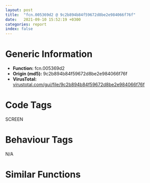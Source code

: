 ```yaml
---
layout: post
title:  "fcn.005369d2 @ 9c2b894b84f59672d8be2e984066f76f"
date:   2021-09-10 15:52:19 +0300
categories: report
index: false
---
```


# Generic Information
- **Function:** fcn.005369d2
- **Origin (md5):** 9c2b894b84f59672d8be2e984066f76f
- **VirusTotal:** [virustotal.com/gui/file/9c2b894b84f59672d8be2e984066f76f][virustotal_ref]

# Code Tags
<span class="tag" id="SCREEN">SCREEN</span>


# Behaviour Tags
<span class="bhv-tag" id="na">N/A</span>

# Similar Functions
<script type="text/javascript" src="https://www.gstatic.com/charts/loader.js"></script>
<script type="text/javascript">

    google.charts.load('current', {'packages':['corechart']});
    google.charts.setOnLoadCallback(drawChart);

    function drawChart() {
    var data = new google.visualization.DataTable();
        data.addColumn('number', 'X');
        data.addColumn('number', 'Y');
        data.addColumn({type: 'string', role: 'tooltip', 'p': {'html': true}});
        data.addColumn({'type': 'string', 'role': 'style'});
        
        data.addRows([
    [-245.42271423339844, -309.0293273925781, '<b><a href="/report/fcn.005369d2@9c2b894b84f59672d8be2e984066f76f">fcn.005369d2</a><br>@9c2b894b84f59672d8be2e984066f76f</b><br>push 0x3c<br>mov eax, 0x58152d<br>call fcn.00553908<br>mov edi, ecx<br>mov eax, dword[ebp+0xc]<br>mov dword[ebp-0x38], eax<br>test edi, edi<br>je 0x536bfe<br>cmp dword[edi+0x20], 0<br>je 0x536bfe<br>xor ebx, ebx<br>lea eax, [ebp-0x30]<br>push eax<br>mov dword[ebp-0x30], ebx<br>mov dword[ebp-0x2c], ebx<br>mov dword[ebp-0x28], ebx<br>mov dword[ebp-0x24], ebx<br>call dword[sym.imp.USER32.dll_SetRectEmpty]<br>push 0x7a8<br>call fcn.0040e3eb<br>pop ecx<br>mov dword[ebp-0x34], eax<br>mov dword[ebp-4], ebx<br>test eax, eax<br>je 0x536a2e<br>mov ecx, eax<br>call fcn.00509661<br>mov ebx, eax<br>mov eax, dword[edi+0x8c]<br>mov esi, dword[ebx]<br>add eax, 2<br>or dword[ebp-4], 0xffffffff<br>push eax<br>push edi<br>mov esi, dword[esi+0x164]<br>lea eax, [ebp-0x30]<br>push eax<br>push 0x5000000b<br>push 0x5b8294<br>mov ecx, esi<br>call fcn.00553897<br>mov ecx, ebx<br>call esi<br>test eax, eax<br>je 0x536bfe<br>xor esi, esi<br>mov dword[ebx+0x80], 1<br>mov eax, dword[edi+0xe4]<br>mov ecx, ebx<br>push esi<br>push esi<br>push dword[ebp+8]<br>mov dword[ebx+0x9c], eax<br>mov dword[ebx+0x94], esi<br>call fcn.0050b25b<br>mov eax, dword[ebp-0x38]<br>test eax, eax<br>je 0x536b51<br>push eax<br>lea ecx, [ebp-0x34]<br>call fcn.00404510<br>mov cx, word[ebp+0x10]<br>mov dword[ebp-4], 1<br>test cx, cx<br>je 0x536b38<br>xor eax, eax<br>mov word[ebp-0x3e], cx<br>mov word[ebp-0x3c], ax<br>lea ecx, [ebp-0x48]<br>mov al, byte[ebp+0x14]<br>or al, 1<br>mov byte[ebp-0x40], al<br>lea eax, [ebp-0x40]<br>push eax<br>call fcn.00511622<br>mov byte[ebp-4], 2<br>call fcn.0040fc5c<br>push eax<br>lea ecx, [ebp-0x38]<br>call fcn.004045d0<br>lea eax, [ebp-0x38]<br>mov byte[ebp-4], 3<br>push eax<br>lea ecx, [ebp-0x48]<br>call fcn.0051176b<br>push 0x5ab8a8<br>lea ecx, [ebp-0x34]<br>call fcn.00409100<br>mov eax, dword[ebp-0x38]<br>lea ecx, [ebp-0x34]<br>push dword[eax-0xc]<br>push eax<br>call fcn.004092f0<br>push 0x5ab0d0<br>lea ecx, [ebp-0x34]<br>call fcn.00409100<br>mov ecx, dword[ebp-0x38]<br>lea ecx, [ecx-0x10]<br>call fcn.00404980<br>lea ecx, [ebp-0x48]<br>mov byte[ebp-4], 1<br>call fcn.00511637<br>push dword[ebp-0x34]<br>mov ecx, ebx<br>call fcn.0050b6d7<br>mov ecx, dword[ebp-0x34]<br>or dword[ebp-4], 0xffffffff<br>lea ecx, [ecx-0x10]<br>call fcn.00404980<br>mov eax, dword[ebx]<br>lea ecx, [ebp-0x48]<br>push esi<br>push ecx<br>mov esi, dword[eax+0x170]<br>mov ecx, esi<br>call fcn.00553897<br>mov ecx, ebx<br>call esi<br>xor esi, esi<br>lea eax, [ebp-0x20]<br>push eax<br>mov dword[ebp-0x20], esi<br>mov dword[ebp-0x1c], esi<br>mov dword[ebp-0x18], esi<br>mov dword[ebp-0x14], esi<br>push dword[ebx+0x20]<br>call dword[sym.imp.USER32.dll_GetWindowRect]<br>mov eax, dword[ebp-0x18]<br>mov ecx, dword[ebp-0x14]<br>sub eax, dword[ebp-0x20]<br>sub ecx, dword[ebp-0x1c]<br>cmp dword[edi+0x8c], esi<br>jne 0x536ba4<br>mov dword[edi+0xec], eax<br>mov dword[edi+0xf0], ecx<br>push ebx<br>lea ecx, [edi+0x80]<br>call fcn.004495e1<br>mov dx, word[ebp+0x10]<br>test dx, dx<br>sete al<br>dec al<br>and al, byte[ebp+0x14]<br>movzx ecx, al<br>shl ecx, 0x10<br>movzx eax, dx<br>or ecx, eax<br>push ecx<br>lea ecx, [edi+0x9c]<br>call fcn.004495e1<br>mov esi, dword[ebp+0x18]<br>test esi, esi<br>je 0x536bf2<br>mov eax, dword[edi+0x8c]<br>lea ecx, [edi+0xb8]<br>dec eax<br>push eax<br>call fcn.00463daf<br>mov dword[eax], esi<br>mov ecx, edi<br>call fcn.00536c93<br>xor eax, eax<br>inc eax<br>jmp 0x536c00<br>xor eax, eax<br>call fcn.005538b2<br>ret 0x14<br><eoc> ', 'point { fill-color: #e0440e; }'],
[-144.80630493164062, -144.04312133789062, '<b><a href="/report/fcn.10100203@e5d49e0823e602f2ee948ac39d32c1eb">fcn.10100203</a><br>@e5d49e0823e602f2ee948ac39d32c1eb</b><br>push 0x6c<br>mov eax, 0x10146b59<br>call fcn.10124157<br>mov dword[ebp-0x50], ecx<br>mov ebx, dword[ebp+8]<br>mov edi, dword[ebp+0xc]<br>mov dword[ebp-0x3c], ebx<br>mov dword[ebp-0x40], edi<br>mov eax, dword[ebx+0x18]<br>not eax<br>test al, 1<br>je 0x10100426<br>mov eax, dword[edi]<br>mov ecx, edi<br>call dword[eax+0x1a8]<br>push eax<br>mov ecx, ebx<br>mov dword[ebp-0x58], eax<br>call fcn.1000a0ca<br>mov edx, dword[edi]<br>mov ecx, edi<br>call dword[edx+0x208]<br>push eax<br>mov ecx, ebx<br>call fcn.1000a0ca<br>push dword[edi+0x250]<br>mov ecx, ebx<br>call fcn.1000a0ca<br>xor esi, esi<br>mov ecx, esi<br>mov dword[ebp-0x44], esi<br>cmp dword[ebp-0x58], ecx<br>jle 0x1010037f<br>mov eax, dword[edi]<br>push ecx<br>mov ecx, edi<br>call dword[eax+0x1ac]<br>push eax<br>push 0x1015bbb4<br>call fcn.1000904b<br>pop ecx<br>pop ecx<br>mov dword[ebp-0x34], esi<br>lea ecx, [ebp-0x34]<br>mov edx, dword[eax]<br>push ecx<br>mov ecx, eax<br>mov dword[ebp-0x54], eax<br>call dword[edx+0x214]<br>push eax<br>lea ecx, [ebp-0x38]<br>call fcn.100065ad<br>lea eax, [ebp-0x38]<br>mov dword[ebp-4], esi<br>push eax<br>mov ecx, ebx<br>call fcn.1001391f<br>mov ecx, dword[ebp-0x3c]<br>xor ebx, ebx<br>cmp dword[ebp-0x34], ebx<br>setne bl<br>push ebx<br>call fcn.1000a0ca<br>test ebx, ebx<br>mov ebx, dword[ebp-0x3c]<br>je 0x101002e2<br>push dword[ebp-0x34]<br>mov ecx, ebx<br>call fcn.100206da<br>mov ecx, dword[ebp-0x34]<br>test ecx, ecx<br>je 0x101002e2<br>mov eax, dword[ecx]<br>push 1<br>call dword[eax+4]<br>call fcn.10013a90<br>push eax<br>lea ecx, [ebp-0x48]<br>call fcn.10006523<br>mov eax, dword[edi]<br>lea ecx, [ebp-0x48]<br>push ecx<br>push dword[ebp-0x44]<br>mov ecx, edi<br>mov byte[ebp-4], 1<br>call dword[eax+0x1b8]<br>lea eax, [ebp-0x48]<br>mov ecx, ebx<br>push eax<br>call fcn.1001391f<br>push dword[edi+0x2860]<br>mov ecx, ebx<br>call fcn.1000a0ca<br>mov eax, dword[edi]<br>mov ecx, edi<br>push dword[ebp-0x44]<br>call dword[eax+0x1d8]<br>push eax<br>mov ecx, ebx<br>call fcn.1000a0ca<br>mov ecx, dword[ebp-0x54]<br>or eax, 0xffffffff<br>mov ecx, dword[ecx+0x434]<br>test ecx, ecx<br>je 0x1010034d<br>cmp dword[ecx+0x20], 0<br>je 0x1010034d<br>call fcn.1001253e<br>push eax<br>mov ecx, ebx<br>call fcn.1000a0ca<br>mov ecx, dword[ebp-0x48]<br>lea ecx, [ecx-0x10]<br>call fcn.1000775d<br>mov ecx, dword[ebp-0x38]<br>or dword[ebp-4], 0xffffffff<br>lea ecx, [ecx-0x10]<br>call fcn.1000775d<br>mov ecx, dword[ebp-0x44]<br>inc ecx<br>mov dword[ebp-0x44], ecx<br>cmp ecx, dword[ebp-0x58]<br>jl 0x1010026f<br>push dword[edi+0x1d0]<br>mov ecx, ebx<br>call fcn.1000a0ca<br>lea eax, [edi+0x1bc]<br>mov ecx, ebx<br>push dword[eax+8]<br>mov dword[ebp-0x54], eax<br>call fcn.1000a0ca<br>mov eax, esi<br>mov dword[ebp-0x38], esi<br>cmp dword[edi+0x1c4], esi<br>jle 0x101003cf<br>mov edi, dword[ebp-0x54]<br>push eax<br>mov ecx, edi<br>call fcn.1001f4f9<br>mov ecx, ebx<br>push dword[eax]<br>call fcn.1000a0ca<br>mov eax, dword[ebp-0x38]<br>inc eax<br>mov dword[ebp-0x38], eax<br>cmp eax, dword[edi+8]<br>jl 0x101003af<br>mov edi, dword[ebp-0x40]<br>push dword[edi+0x248]<br>mov ecx, ebx<br>call fcn.1000a0ca<br>push dword[edi+0x11c]<br>mov ecx, ebx<br>call fcn.1000a0ca<br>mov eax, dword[edi]<br>mov ecx, edi<br>call dword[eax+0x244]<br>push eax<br>mov ecx, ebx<br>call fcn.1000a0ca<br>lea eax, [ebp-0x30]<br>mov dword[ebp-0x30], esi<br>push eax<br>push dword[edi+0x20]<br>mov dword[ebp-0x2c], esi<br>mov dword[ebp-0x28], esi<br>mov dword[ebp-0x24], esi<br>call dword[sym.imp.USER32.dll_GetWindowRect]<br>push 0x10<br>lea eax, [ebp-0x30]<br>mov ecx, ebx<br>push eax<br>call fcn.1000a745<br>jmp 0x101007fb<br>lea eax, [ebp-0x38]<br>xor esi, esi<br>push eax<br>mov ecx, ebx<br>mov dword[ebp-0x38], esi<br>call fcn.10009fc1<br>or dword[ebp-0x54], 0xffffffff<br>lea eax, [ebp-0x54]<br>push eax<br>mov ecx, ebx<br>call fcn.10009fc1<br>lea eax, [ebp-0x34]<br>mov dword[ebp-0x34], esi<br>push eax<br>mov ecx, ebx<br>call fcn.10009fc1<br>mov eax, dword[ebp-0x34]<br>test eax, eax<br>je 0x10100485<br>mov ecx, dword[ebp-0x50]<br>call fcn.100fe328<br>mov dword[ebp-0x40], eax<br>test eax, eax<br>je 0x10100482<br>mov edx, dword[eax]<br>mov ecx, eax<br>mov dword[eax+0x250], esi<br>call dword[edx+0x208]<br>mov ecx, dword[ebp-0x40]<br>push eax<br>call fcn.100a1238<br>mov eax, dword[ebp-0x34]<br>mov dword[edi+0x250], eax<br>mov eax, dword[ebp-0x50]<br>push dword[eax+0x20]<br>call dword[sym.imp.USER32.dll_GetParent]<br>push eax<br>call fcn.1000def0<br>push eax<br>push 0x1015ae18<br>call fcn.1000904b<br>pop ecx<br>pop ecx<br>mov dword[ebp-0x48], eax<br>mov dword[ebp-0x58], esi<br>cmp dword[ebp-0x38], esi<br>jle 0x10100681<br>call fcn.10013a90<br>push eax<br>lea ecx, [ebp-0x44]<br>call fcn.10006523<br>lea eax, [ebp-0x44]<br>mov dword[ebp-4], 2<br>push eax<br>mov ecx, ebx<br>call fcn.100137c7<br>lea eax, [ebp-0x4c]<br>mov dword[ebp-0x4c], esi<br>push eax<br>mov ecx, ebx<br>mov dword[ebp-0x3c], esi<br>call fcn.10009fc1<br>cmp dword[ebp-0x4c], 0<br>je 0x101004fb<br>push esi<br>mov ecx, ebx<br>call fcn.100204c7<br>mov dword[ebp-0x3c], eax<br>call fcn.10013a90<br>push eax<br>lea ecx, [ebp-0x5c]<br>call fcn.10006523<br>lea eax, [ebp-0x5c]<br>mov byte[ebp-4], 3<br>push eax<br>mov ecx, ebx<br>call fcn.100137c7<br>lea eax, [ebp-0x64]<br>mov ecx, ebx<br>push eax<br>call fcn.10009fc1<br>push dword[ebp-0x64]<br>mov ecx, edi<br>call fcn.100cf62e<br>or dword[ebp-0x40], 0xffffffff<br>lea eax, [ebp-0x40]<br>push eax<br>mov ecx, ebx<br>call fcn.10009fc1<br>or dword[ebp-0x34], 0xffffffff<br>lea eax, [ebp-0x34]<br>push eax<br>mov ecx, ebx<br>call fcn.10009fc1<br>mov eax, dword[ebp-0x44]<br>mov esi, dword[ebp-0x5c]<br>cmp dword[eax-0xc], 0<br>je 0x101005a6<br>mov ecx, dword[ebp-0x50]<br>push 0<br>add ecx, 0x29d0<br>push eax<br>mov dword[ebp-0x4c], ecx<br>call fcn.1001b7f3<br>mov ecx, dword[ebp-0x48]<br>test eax, eax<br>push dword[ebp-0x3c]<br>push dword[ebp-0x44]<br>mov eax, dword[ecx]<br>jne 0x10100599<br>call dword[eax+0x220]<br>mov dword[ebp-0x34], eax<br>test eax, eax<br>je 0x10100649<br>mov ecx, dword[ebp-0x4c]<br>lea eax, [ebp-0x44]<br>push eax<br>call fcn.1001b780<br>jmp 0x10100613<br>call dword[eax+0x224]<br>mov ecx, eax<br>mov dword[ebp-0x34], ecx<br>jmp 0x10100616<br>cmp dword[ebp-0x34], 0xffffffff<br>je 0x10100649<br>push dword[ebp-0x34]<br>mov ecx, dword[ebp-0x48]<br>call fcn.10084f55<br>push eax<br>push 0x10199c94<br>call fcn.1000904b<br>mov dword[ebp-0x4c], eax<br>pop ecx<br>pop ecx<br>test eax, eax<br>je 0x10100649<br>mov ecx, eax<br>call fcn.100bd4b3<br>mov dword[ebp-0x60], eax<br>test eax, eax<br>je 0x101005ea<br>mov eax, dword[ebp-0x4c]<br>mov ecx, eax<br>mov edx, dword[eax]<br>call dword[edx+0x374]<br>mov eax, dword[ebp-0x48]<br>mov ecx, eax<br>push dword[ebp-0x4c]<br>mov edx, dword[eax]<br>call dword[edx+0x1d0]<br>mov edx, dword[ebp-0x60]<br>mov ecx, eax<br>mov dword[ebp-0x34], ecx<br>test edx, edx<br>je 0x10100616<br>mov eax, dword[edx]<br>mov ecx, edx<br>push dword[ebp-0x4c]<br>call dword[eax+0x3bc]<br>mov ecx, dword[ebp-0x34]<br>test ecx, ecx<br>je 0x10100649<br>mov eax, dword[edi]<br>push 1<br>push 0xffffffffffffffff<br>push esi<br>push ecx<br>mov ecx, edi<br>call dword[eax+0x188]<br>push dword[ebp-0x40]<br>mov eax, dword[edi]<br>mov ecx, edi<br>push dword[ebp-0x58]<br>call dword[eax+0x1dc]<br>cmp dword[ebp+0x10], 0<br>je 0x10100649<br>mov eax, dword[ebp-0x34]<br>mov dword[eax+0x118], edi<br>mov ecx, dword[ebp-0x3c]<br>test ecx, ecx<br>je 0x10100657<br>mov eax, dword[ecx]<br>push 1<br>call dword[eax+4]<br>lea ecx, [esi-0x10]<br>call fcn.1000775d<br>mov ecx, dword[ebp-0x44]<br>or dword[ebp-4], 0xffffffff<br>lea ecx, [ecx-0x10]<br>call fcn.1000775d<br>mov eax, dword[ebp-0x58]<br>inc eax<br>push 0<br>mov dword[ebp-0x58], eax<br>pop esi<br>cmp eax, dword[ebp-0x38]<br>jl 0x101004b9<br>lea eax, [ebp-0x5c]<br>mov dword[ebp-0x5c], esi<br>push eax<br>mov ecx, ebx<br>call fcn.10009fc1<br>lea eax, [ebp-0x38]<br>mov dword[ebp-0x38], esi<br>push eax<br>mov ecx, ebx<br>call fcn.10009fc1<br>mov dword[ebp-0x78], 0x1014e8b4<br>mov dword[ebp-0x74], esi<br>mov dword[ebp-0x68], esi<br>mov dword[ebp-0x6c], esi<br>mov dword[ebp-0x70], esi<br>cmp dword[ebp-0x38], 0<br>mov dword[ebp-4], 4<br>jle 0x101006de<br>or dword[ebp-0x40], 0xffffffff<br>lea eax, [ebp-0x40]<br>push eax<br>mov ecx, ebx<br>call fcn.10009fc1<br>push dword[ebp-0x40]<br>lea ecx, [ebp-0x78]<br>push esi<br>call fcn.100e5a25<br>inc esi<br>cmp esi, dword[ebp-0x38]<br>jl 0x101006bd<br>mov esi, dword[ebp-0x5c]<br>mov ecx, edi<br>push esi<br>call fcn.100a0328<br>lea eax, [ebp-0x78]<br>mov ecx, edi<br>push eax<br>call fcn.100a2891<br>mov eax, dword[ebp-0x50]<br>mov ecx, ebx<br>and dword[ebp-0x3c], 0<br>mov dword[eax+0x2938], esi<br>lea eax, [ebp-0x3c]<br>push eax<br>call fcn.10009fc1<br>mov esi, dword[ebp-0x3c]<br>mov ecx, edi<br>push esi<br>call fcn.100cbd79<br>mov eax, dword[ebp-0x50]<br>mov ecx, ebx<br>mov dword[eax+0x293c], esi<br>lea eax, [ebp-0x3c]<br>push eax<br>call fcn.10009fc1<br>mov ecx, dword[ebp-0x50]<br>mov eax, dword[ebp-0x3c]<br>mov dword[edi+0x11c], eax<br>mov dword[ebp-0x40], 1<br>mov dword[ecx+0x2940], eax<br>lea eax, [ebp-0x40]<br>push eax<br>mov ecx, ebx<br>call fcn.10009fc1<br>mov eax, dword[edi]<br>mov ecx, edi<br>mov esi, dword[ebp-0x40]<br>push 1<br>push esi<br>call dword[eax+0x240]<br>mov eax, dword[ebp-0x50]<br>mov ecx, ebx<br>push 0x10<br>mov dword[eax+0x294c], esi<br>xor esi, esi<br>lea eax, [ebp-0x20]<br>mov dword[ebp-0x20], esi<br>push eax<br>mov dword[ebp-0x1c], esi<br>mov dword[ebp-0x18], esi<br>mov dword[ebp-0x14], esi<br>call fcn.10001b50<br>lea eax, [ebp-0x20]<br>push eax<br>push dword[edi+0x20]<br>call dword[sym.imp.USER32.dll_GetParent]<br>push eax<br>call fcn.1000def0<br>mov ecx, eax<br>call fcn.10017fb2<br>mov eax, dword[ebp-0x14]<br>mov ecx, edi<br>sub eax, dword[ebp-0x1c]<br>push 0x14<br>push eax<br>mov eax, dword[ebp-0x18]<br>sub eax, dword[ebp-0x20]<br>push eax<br>push dword[ebp-0x18]<br>push dword[ebp-0x20]<br>push esi<br>call fcn.10012807<br>mov eax, dword[edi]<br>mov ecx, edi<br>call dword[eax+0x1a8]<br>test eax, eax<br>jle 0x101007f3<br>mov eax, dword[edi]<br>mov ecx, edi<br>call dword[eax+0x1a8]<br>mov ecx, dword[ebp-0x54]<br>dec eax<br>cmp ecx, eax<br>jle 0x101007e8<br>mov eax, dword[edi]<br>mov ecx, edi<br>call dword[eax+0x1a8]<br>lea ecx, [eax-1]<br>mov edx, dword[edi]<br>push ecx<br>mov ecx, edi<br>call dword[edx+0x210]<br>lea ecx, [ebp-0x78]<br>call fcn.10023735<br>call fcn.10124106<br>ret 0xc<br><eoc> ', 'null'],
[-309.79656982421875, -43.433509826660156, '<b><a href="/report/fcn.10030500@e5d49e0823e602f2ee948ac39d32c1eb">fcn.10030500</a><br>@e5d49e0823e602f2ee948ac39d32c1eb</b><br>push 0x3c<br>mov eax, 0x1013ca3f<br>call fcn.10124157<br>mov esi, ecx<br>mov ebx, dword[ebp+0xc]<br>mov dword[ebp-0x38], ebx<br>test esi, esi<br>je 0x10030711<br>cmp dword[esi+0x20], 0<br>je 0x10030711<br>xor edi, edi<br>lea eax, [ebp-0x30]<br>push eax<br>mov dword[ebp-0x30], edi<br>mov dword[ebp-0x2c], edi<br>mov dword[ebp-0x28], edi<br>mov dword[ebp-0x24], edi<br>call dword[sym.imp.USER32.dll_SetRectEmpty]<br>push 0x768<br>call fcn.10005e06<br>pop ecx<br>mov dword[ebp-0x34], eax<br>mov dword[ebp-4], edi<br>test eax, eax<br>je 0x1003055c<br>mov ecx, eax<br>call fcn.100211ec<br>mov edi, eax<br>mov eax, dword[esi+0x80]<br>mov ecx, edi<br>mov edx, dword[edi]<br>add eax, 2<br>or dword[ebp-4], 0xffffffff<br>push eax<br>push esi<br>lea eax, [ebp-0x30]<br>push eax<br>push 0x5000000b<br>push 0x1014abf4<br>call dword[edx+0x160]<br>test eax, eax<br>je 0x10030711<br>mov dword[edi+0x74], 1<br>mov ecx, edi<br>mov eax, dword[esi+0xd8]<br>mov dword[edi+0x90], eax<br>xor eax, eax<br>push eax<br>push eax<br>push dword[ebp+8]<br>mov dword[edi+0x88], eax<br>call fcn.10022dac<br>test ebx, ebx<br>mov bx, word[ebp+0x10]<br>je 0x10030672<br>push dword[ebp-0x38]<br>lea ecx, [ebp-0x34]<br>call fcn.100065ad<br>mov dword[ebp-4], 1<br>test bx, bx<br>je 0x10030659<br>xor eax, eax<br>mov word[ebp-0x3e], bx<br>mov word[ebp-0x3c], ax<br>lea ecx, [ebp-0x48]<br>mov al, byte[ebp+0x14]<br>or al, 1<br>mov byte[ebp-0x40], al<br>lea eax, [ebp-0x40]<br>push eax<br>call fcn.10065f76<br>mov byte[ebp-4], 2<br>call fcn.10013a90<br>push eax<br>lea ecx, [ebp-0x38]<br>call fcn.10006523<br>lea eax, [ebp-0x38]<br>mov byte[ebp-4], 3<br>push eax<br>lea ecx, [ebp-0x48]<br>call fcn.100660b0<br>push 0x10151d18<br>lea ecx, [ebp-0x34]<br>call fcn.10006b8f<br>mov eax, dword[ebp-0x38]<br>lea ecx, [ebp-0x34]<br>push dword[eax-0xc]<br>push eax<br>call fcn.10006bb8<br>push 0x101515d0<br>lea ecx, [ebp-0x34]<br>call fcn.10006b8f<br>mov ecx, dword[ebp-0x38]<br>lea ecx, [ecx-0x10]<br>call fcn.1000775d<br>lea ecx, [ebp-0x48]<br>mov byte[ebp-4], 1<br>call fcn.10065f8b<br>push dword[ebp-0x34]<br>mov ecx, edi<br>call fcn.1002320c<br>mov ecx, dword[ebp-0x34]<br>or dword[ebp-4], 0xffffffff<br>lea ecx, [ecx-0x10]<br>call fcn.1000775d<br>mov eax, dword[edi]<br>lea ecx, [ebp-0x48]<br>push 0<br>push ecx<br>mov ecx, edi<br>call dword[eax+0x16c]<br>xor eax, eax<br>mov dword[ebp-0x20], eax<br>mov dword[ebp-0x1c], eax<br>mov dword[ebp-0x18], eax<br>mov dword[ebp-0x14], eax<br>lea eax, [ebp-0x20]<br>push eax<br>push dword[edi+0x20]<br>call dword[sym.imp.USER32.dll_GetWindowRect]<br>mov eax, dword[ebp-0x18]<br>mov ecx, dword[ebp-0x14]<br>sub eax, dword[ebp-0x20]<br>sub ecx, dword[ebp-0x1c]<br>cmp dword[esi+0x80], 0<br>jne 0x100306be<br>mov dword[esi+0xe0], eax<br>mov dword[esi+0xe4], ecx<br>push edi<br>lea ecx, [esi+0x74]<br>call fcn.1003079d<br>test bx, bx<br>sete al<br>dec al<br>and al, byte[ebp+0x14]<br>movzx ecx, al<br>shl ecx, 0x10<br>movzx eax, bx<br>or ecx, eax<br>push ecx<br>lea ecx, [esi+0x90]<br>call fcn.1003079d<br>mov edi, dword[ebp+0x18]<br>test edi, edi<br>je 0x10030705<br>mov eax, dword[esi+0x80]<br>lea ecx, [esi+0xac]<br>dec eax<br>push eax<br>call fcn.1000c419<br>mov dword[eax], edi<br>mov ecx, esi<br>call fcn.100307c9<br>xor eax, eax<br>inc eax<br>jmp 0x10030713<br>xor eax, eax<br>call fcn.10124106<br>ret 0x14<br><eoc> ', 'null'],
[-410.41302490234375, -208.41970825195312, '<b><a href="/report/fcn.00510263@9c2b894b84f59672d8be2e984066f76f">fcn.00510263</a><br>@9c2b894b84f59672d8be2e984066f76f</b><br>push 0x70<br>mov eax, 0x57f75c<br>call fcn.00553908<br>mov dword[ebp-0x50], ecx<br>mov edi, dword[ebp+8]<br>mov ebx, dword[ebp+0xc]<br>mov dword[ebp-0x5c], edi<br>mov dword[ebp-0x44], ebx<br>mov eax, dword[edi+0x18]<br>not eax<br>test al, 1<br>je 0x5104c2<br>mov eax, dword[ebx]<br>mov esi, dword[eax+0x1ac]<br>mov ecx, esi<br>call fcn.00553897<br>mov ecx, ebx<br>call esi<br>push eax<br>mov ecx, edi<br>mov dword[ebp-0x40], eax<br>call fcn.0040e873<br>mov ecx, dword[ebx]<br>mov esi, dword[ecx+0x20c]<br>mov ecx, esi<br>call fcn.00553897<br>mov ecx, ebx<br>call esi<br>push eax<br>mov ecx, edi<br>call fcn.0040e873<br>push dword[ebx+0x298]<br>mov ecx, edi<br>call fcn.0040e873<br>xor ecx, ecx<br>mov dword[ebp-0x3c], ecx<br>cmp dword[ebp-0x40], ecx<br>jle 0x510421<br>mov eax, dword[ebx]<br>push ecx<br>mov esi, dword[eax+0x1b0]<br>mov ecx, esi<br>call fcn.00553897<br>mov ecx, ebx<br>call esi<br>push eax<br>push 0x599e6c<br>call fcn.004317b9<br>and dword[ebp-0x38], 0<br>mov ebx, eax<br>pop ecx<br>pop ecx<br>lea eax, [ebp-0x38]<br>mov dword[ebp-0x60], ebx<br>mov ecx, dword[ebx]<br>push eax<br>mov esi, dword[ecx+0x218]<br>mov ecx, esi<br>call fcn.00553897<br>mov ecx, ebx<br>call esi<br>push eax<br>lea ecx, [ebp-0x5c]<br>call fcn.00404510<br>and dword[ebp-4], 0<br>lea eax, [ebp-0x5c]<br>push eax<br>mov ecx, edi<br>call fcn.0040fabc<br>xor ebx, ebx<br>mov ecx, edi<br>cmp dword[ebp-0x38], ebx<br>setne bl<br>push ebx<br>call fcn.0040e873<br>test ebx, ebx<br>je 0x51036f<br>push dword[ebp-0x38]<br>mov ecx, edi<br>call fcn.004ce202<br>mov ebx, dword[ebp-0x38]<br>test ebx, ebx<br>je 0x51036f<br>mov eax, dword[ebx]<br>push 1<br>mov esi, dword[eax+4]<br>mov ecx, esi<br>call fcn.00553897<br>mov ecx, ebx<br>call esi<br>call fcn.0040fc5c<br>push eax<br>lea ecx, [ebp-0x34]<br>call fcn.004045d0<br>mov ebx, dword[ebp-0x44]<br>lea ecx, [ebp-0x34]<br>push ecx<br>push dword[ebp-0x3c]<br>mov byte[ebp-4], 1<br>mov eax, dword[ebx]<br>mov esi, dword[eax+0x1bc]<br>mov ecx, esi<br>call fcn.00553897<br>mov ecx, ebx<br>call esi<br>lea eax, [ebp-0x34]<br>mov ecx, edi<br>push eax<br>call fcn.0040fabc<br>push dword[ebx+0x29f8]<br>mov ecx, edi<br>call fcn.0040e873<br>mov eax, dword[ebx]<br>push dword[ebp-0x3c]<br>mov esi, dword[eax+0x1dc]<br>mov ecx, esi<br>call fcn.00553897<br>mov ecx, ebx<br>call esi<br>push eax<br>mov ecx, edi<br>call fcn.0040e873<br>mov ecx, dword[ebp-0x60]<br>or eax, 0xffffffff<br>mov ecx, dword[ecx+0x444]<br>test ecx, ecx<br>je 0x5103ef<br>cmp dword[ecx+0x20], 0<br>je 0x5103ef<br>call fcn.0041b4a2<br>push eax<br>mov ecx, edi<br>call fcn.0040e873<br>mov ecx, dword[ebp-0x34]<br>lea ecx, [ecx-0x10]<br>call fcn.00404980<br>mov ecx, dword[ebp-0x5c]<br>or dword[ebp-4], 0xffffffff<br>lea ecx, [ecx-0x10]<br>call fcn.00404980<br>mov ecx, dword[ebp-0x3c]<br>inc ecx<br>mov dword[ebp-0x3c], ecx<br>cmp ecx, dword[ebp-0x40]<br>jl 0x5102df<br>push dword[ebx+0x1dc]<br>mov ecx, edi<br>call fcn.0040e873<br>lea esi, [ebx+0x1c8]<br>mov ecx, edi<br>push dword[esi+8]<br>call fcn.0040e873<br>cmp dword[esi+8], 0<br>jle 0x510460<br>xor ebx, ebx<br>push ebx<br>mov ecx, esi<br>call fcn.0040b810<br>mov ecx, edi<br>push dword[eax]<br>call fcn.0040e873<br>inc ebx<br>cmp ebx, dword[esi+8]<br>jl 0x510446<br>mov ebx, dword[ebp-0x44]<br>push dword[ebx+0x290]<br>mov ecx, edi<br>call fcn.0040e873<br>push dword[ebx+0x128]<br>mov ecx, edi<br>call fcn.0040e873<br>mov eax, dword[ebx]<br>mov esi, dword[eax+0x248]<br>mov ecx, esi<br>call fcn.00553897<br>mov ecx, ebx<br>call esi<br>push eax<br>mov ecx, edi<br>call fcn.0040e873<br>xor eax, eax<br>mov dword[ebp-0x30], eax<br>mov dword[ebp-0x2c], eax<br>mov dword[ebp-0x28], eax<br>mov dword[ebp-0x24], eax<br>lea eax, [ebp-0x30]<br>push eax<br>push dword[ebx+0x20]<br>call dword[sym.imp.USER32.dll_GetWindowRect]<br>push 0x10<br>lea eax, [ebp-0x30]<br>mov ecx, edi<br>push eax<br>call fcn.00430a27<br>jmp 0x510935<br>lea eax, [ebp-0x40]<br>xor esi, esi<br>push eax<br>mov ecx, edi<br>mov dword[ebp-0x40], esi<br>call fcn.0040e752<br>or dword[ebp-0x60], 0xffffffff<br>lea eax, [ebp-0x60]<br>push eax<br>mov ecx, edi<br>call fcn.0040e752<br>lea eax, [ebp-0x38]<br>mov dword[ebp-0x38], esi<br>push eax<br>mov ecx, edi<br>call fcn.0040e752<br>mov eax, dword[ebp-0x38]<br>test eax, eax<br>je 0x51052d<br>mov ecx, dword[ebp-0x50]<br>call fcn.0050e040<br>mov dword[ebp-0x44], eax<br>test eax, eax<br>je 0x51052a<br>mov ecx, dword[eax]<br>mov dword[eax+0x298], esi<br>mov esi, dword[ecx+0x20c]<br>mov ecx, esi<br>call fcn.00553897<br>mov ecx, dword[ebp-0x44]<br>call esi<br>mov ecx, dword[ebp-0x44]<br>push eax<br>call fcn.0048de71<br>xor esi, esi<br>mov eax, dword[ebp-0x38]<br>mov dword[ebx+0x298], eax<br>mov eax, dword[ebp-0x50]<br>push dword[eax+0x20]<br>call dword[sym.imp.USER32.dll_GetParent]<br>push eax<br>call fcn.00415cb4<br>push eax<br>push 0x592cc0<br>call fcn.004317b9<br>cmp dword[ebp-0x40], 0<br>pop ecx<br>pop ecx<br>mov dword[ebp-0x4c], eax<br>mov dword[ebp-0x44], esi<br>jle 0x51078d<br>call fcn.0040fc5c<br>push eax<br>lea ecx, [ebp-0x3c]<br>call fcn.004045d0<br>lea eax, [ebp-0x3c]<br>mov dword[ebp-4], 2<br>push eax<br>mov ecx, edi<br>call fcn.0040f964<br>lea eax, [ebp-0x58]<br>mov dword[ebp-0x58], esi<br>push eax<br>mov ecx, edi<br>mov dword[ebp-0x38], esi<br>call fcn.0040e752<br>cmp dword[ebp-0x58], 0<br>je 0x5105a4<br>push esi<br>mov ecx, edi<br>call fcn.004cdfbe<br>mov dword[ebp-0x38], eax<br>call fcn.0040fc5c<br>push eax<br>lea ecx, [ebp-0x64]<br>call fcn.004045d0<br>lea eax, [ebp-0x64]<br>mov byte[ebp-4], 3<br>push eax<br>mov ecx, edi<br>call fcn.0040f964<br>lea eax, [ebp-0x68]<br>mov ecx, edi<br>push eax<br>call fcn.0040e752<br>push dword[ebp-0x68]<br>mov ecx, ebx<br>call fcn.004e3ddc<br>or dword[ebp-0x48], 0xffffffff<br>lea eax, [ebp-0x48]<br>push eax<br>mov ecx, edi<br>call fcn.0040e752<br>or dword[ebp-0x34], 0xffffffff<br>lea eax, [ebp-0x34]<br>push eax<br>mov ecx, edi<br>call fcn.0040e752<br>mov eax, dword[ebp-0x3c]<br>mov esi, dword[ebp-0x64]<br>cmp dword[eax-0xc], 0<br>je 0x51066f<br>mov ecx, dword[ebp-0x50]<br>push 0<br>add ecx, 0x2b74<br>push eax<br>mov dword[ebp-0x54], ecx<br>call fcn.004ebfc1<br>push dword[ebp-0x38]<br>test eax, eax<br>mov eax, dword[ebp-0x4c]<br>push dword[ebp-0x3c]<br>mov eax, dword[eax]<br>jne 0x510653<br>mov edi, dword[eax+0x224]<br>mov ecx, edi<br>call fcn.00553897<br>mov ecx, dword[ebp-0x4c]<br>call edi<br>mov edi, eax<br>mov dword[ebp-0x34], edi<br>test edi, edi<br>je 0x510746<br>mov ecx, dword[ebp-0x54]<br>lea eax, [ebp-0x3c]<br>push eax<br>call fcn.004ebf2a<br>jmp 0x510701<br>mov edi, dword[eax+0x228]<br>mov ecx, edi<br>call fcn.00553897<br>mov ecx, dword[ebp-0x4c]<br>call edi<br>mov edi, eax<br>mov dword[ebp-0x34], edi<br>jmp 0x510701<br>cmp dword[ebp-0x34], 0xffffffff<br>je 0x510746<br>push dword[ebp-0x34]<br>mov ecx, dword[ebp-0x4c]<br>call fcn.0049b751<br>push eax<br>push 0x5d8810<br>call fcn.004317b9<br>mov edi, eax<br>mov dword[ebp-0x58], edi<br>pop ecx<br>pop ecx<br>test edi, edi<br>je 0x510746<br>mov ecx, edi<br>call fcn.004d5b1e<br>mov dword[ebp-0x54], eax<br>test eax, eax<br>je 0x5106c3<br>mov ecx, dword[edi]<br>mov edi, dword[ecx+0x378]<br>mov ecx, edi<br>call fcn.00553897<br>mov ecx, dword[ebp-0x58]<br>call edi<br>mov edi, dword[ebp-0x58]<br>mov eax, dword[ebp-0x4c]<br>push edi<br>mov eax, dword[eax]<br>mov edi, dword[eax+0x1d4]<br>mov ecx, edi<br>call fcn.00553897<br>mov ecx, dword[ebp-0x4c]<br>call edi<br>mov edi, eax<br>mov eax, dword[ebp-0x54]<br>mov dword[ebp-0x34], edi<br>test eax, eax<br>je 0x510701<br>mov eax, dword[eax]<br>push dword[ebp-0x58]<br>mov edi, dword[eax+0x3c0]<br>mov ecx, edi<br>call fcn.00553897<br>mov ecx, dword[ebp-0x54]<br>call edi<br>mov edi, dword[ebp-0x34]<br>test edi, edi<br>je 0x510746<br>mov eax, dword[ebx]<br>push 1<br>push 0xffffffffffffffff<br>push esi<br>push edi<br>mov edi, dword[eax+0x18c]<br>mov ecx, edi<br>call fcn.00553897<br>mov ecx, ebx<br>call edi<br>mov eax, dword[ebx]<br>push dword[ebp-0x48]<br>push dword[ebp-0x44]<br>mov edi, dword[eax+0x1e0]<br>mov ecx, edi<br>call fcn.00553897<br>mov ecx, ebx<br>call edi<br>cmp dword[ebp+0x10], 0<br>je 0x510746<br>mov eax, dword[ebp-0x34]<br>mov dword[eax+0x128], ebx<br>mov eax, dword[ebp-0x38]<br>test eax, eax<br>je 0x510760<br>mov eax, dword[eax]<br>push 1<br>mov edi, dword[eax+4]<br>mov ecx, edi<br>call fcn.00553897<br>mov ecx, dword[ebp-0x38]<br>call edi<br>lea ecx, [esi-0x10]<br>call fcn.00404980<br>mov ecx, dword[ebp-0x3c]<br>or dword[ebp-4], 0xffffffff<br>lea ecx, [ecx-0x10]<br>call fcn.00404980<br>mov eax, dword[ebp-0x44]<br>mov edi, dword[ebp-0x5c]<br>inc eax<br>push 0<br>mov dword[ebp-0x44], eax<br>pop esi<br>cmp eax, dword[ebp-0x40]<br>jl 0x510562<br>lea eax, [ebp-0x54]<br>mov dword[ebp-0x54], esi<br>push eax<br>mov ecx, edi<br>call fcn.0040e752<br>lea eax, [ebp-0x40]<br>mov dword[ebp-0x40], esi<br>push eax<br>mov ecx, edi<br>call fcn.0040e752<br>mov dword[ebp-0x7c], 0x58edac<br>mov dword[ebp-0x78], esi<br>mov dword[ebp-0x6c], esi<br>mov dword[ebp-0x70], esi<br>mov dword[ebp-0x74], esi<br>cmp dword[ebp-0x40], 0<br>mov dword[ebp-4], 4<br>jle 0x5107ea<br>or dword[ebp-0x48], 0xffffffff<br>lea eax, [ebp-0x48]<br>push eax<br>mov ecx, edi<br>call fcn.0040e752<br>push dword[ebp-0x48]<br>lea ecx, [ebp-0x7c]<br>push esi<br>call fcn.0044c41c<br>inc esi<br>cmp esi, dword[ebp-0x40]<br>jl 0x5107c9<br>mov esi, dword[ebp-0x54]<br>mov ecx, ebx<br>push esi<br>call fcn.0048cf1f<br>lea eax, [ebp-0x7c]<br>mov ecx, ebx<br>push eax<br>call fcn.0048f99f<br>mov eax, dword[ebp-0x50]<br>mov ecx, edi<br>and dword[ebp-0x34], 0<br>mov dword[eax+0x2adc], esi<br>lea eax, [ebp-0x34]<br>push eax<br>call fcn.0040e752<br>mov esi, dword[ebp-0x34]<br>mov ecx, ebx<br>push esi<br>call fcn.004e0171<br>mov eax, dword[ebp-0x50]<br>mov ecx, edi<br>mov dword[eax+0x2ae0], esi<br>lea eax, [ebp-0x34]<br>push eax<br>call fcn.0040e752<br>mov ecx, dword[ebp-0x50]<br>mov eax, dword[ebp-0x34]<br>mov dword[ebx+0x128], eax<br>mov dword[ebp-0x48], 1<br>mov dword[ecx+0x2ae4], eax<br>lea eax, [ebp-0x48]<br>push eax<br>mov ecx, edi<br>call fcn.0040e752<br>mov eax, dword[ebx]<br>mov edi, dword[ebp-0x48]<br>push 1<br>push edi<br>mov esi, dword[eax+0x244]<br>mov ecx, esi<br>call fcn.00553897<br>mov ecx, ebx<br>call esi<br>mov eax, dword[ebp-0x50]<br>xor esi, esi<br>mov ecx, dword[ebp-0x5c]<br>push 0x10<br>mov dword[ebp-0x20], esi<br>mov dword[eax+0x2af0], edi<br>lea eax, [ebp-0x20]<br>push eax<br>mov dword[ebp-0x1c], esi<br>mov dword[ebp-0x18], esi<br>mov dword[ebp-0x14], esi<br>call fcn.0040eaf1<br>lea eax, [ebp-0x20]<br>push eax<br>push dword[ebx+0x20]<br>call dword[sym.imp.USER32.dll_GetParent]<br>push eax<br>call fcn.00415cb4<br>mov ecx, eax<br>call fcn.0041288e<br>mov eax, dword[ebp-0x14]<br>mov ecx, ebx<br>sub eax, dword[ebp-0x1c]<br>push 0x14<br>push eax<br>mov eax, dword[ebp-0x18]<br>sub eax, dword[ebp-0x20]<br>push eax<br>push dword[ebp-0x18]<br>push dword[ebp-0x20]<br>push esi<br>call fcn.0041be5d<br>mov eax, dword[ebx]<br>mov esi, dword[eax+0x1ac]<br>mov ecx, esi<br>call fcn.00553897<br>mov ecx, ebx<br>call esi<br>test eax, eax<br>jle 0x51092d<br>mov eax, dword[ebx]<br>mov esi, dword[eax+0x1ac]<br>mov ecx, esi<br>call fcn.00553897<br>mov ecx, ebx<br>call esi<br>mov ecx, dword[ebp-0x60]<br>dec eax<br>cmp ecx, eax<br>jle 0x510919<br>mov eax, dword[ebx]<br>mov esi, dword[eax+0x1ac]<br>mov ecx, esi<br>call fcn.00553897<br>mov ecx, ebx<br>call esi<br>lea ecx, [eax-1]<br>mov edx, dword[ebx]<br>push ecx<br>mov esi, dword[edx+0x214]<br>mov ecx, esi<br>call fcn.00553897<br>mov ecx, ebx<br>call esi<br>lea ecx, [ebp-0x7c]<br>call fcn.004741bb<br>call fcn.005538b2<br>ret 0xc<br><eoc> ', 'null'],

        ]);

    var options = {
        title: 'Similarity Plot',
        legend: 'none',
        colors: ['#dedbd9', '#e6693e', '#ec8f6e', '#f3b49f', '#f6c7b6'],
        tooltip: {isHtml: true, trigger: 'both'},
        explorer: {
        actions: ["dragToZoom", "rightClickToReset"],
        },
        chartArea: {
        width: '80%',
        height: '80%'
        },
        width: '100%',
        height: '100%'
    };

    var chart = new google.visualization.ScatterChart(document.getElementById('chart_div'));

    chart.draw(data, options);
    }
    
</script>


<div id="chart_div" style="width: 100%px; height: 100%;"></div>

# Disassembled Code
{% highlight nasm %}

push 0x3c
mov eax, 0x58152d
call fcn.00553908
mov edi, ecx
mov eax, dword[ebp+0xc]
mov dword[ebp-0x38], eax
test edi, edi
je 0x536bfe
cmp dword[edi+0x20], 0
je 0x536bfe
xor ebx, ebx
lea eax, [ebp-0x30]
push eax
mov dword[ebp-0x30], ebx
mov dword[ebp-0x2c], ebx
mov dword[ebp-0x28], ebx
mov dword[ebp-0x24], ebx
call dword[sym.imp.USER32.dll_SetRectEmpty]
push 0x7a8
call fcn.0040e3eb
pop ecx
mov dword[ebp-0x34], eax
mov dword[ebp-4], ebx
test eax, eax
je 0x536a2e
mov ecx, eax
call fcn.00509661
mov ebx, eax
mov eax, dword[edi+0x8c]
mov esi, dword[ebx]
add eax, 2
or dword[ebp-4], 0xffffffff
push eax
push edi
mov esi, dword[esi+0x164]
lea eax, [ebp-0x30]
push eax
push 0x5000000b
push 0x5b8294
mov ecx, esi
call fcn.00553897
mov ecx, ebx
call esi
test eax, eax
je 0x536bfe
xor esi, esi
mov dword[ebx+0x80], 1
mov eax, dword[edi+0xe4]
mov ecx, ebx
push esi
push esi
push dword[ebp+8]
mov dword[ebx+0x9c], eax
mov dword[ebx+0x94], esi
call fcn.0050b25b
mov eax, dword[ebp-0x38]
test eax, eax
je 0x536b51
push eax
lea ecx, [ebp-0x34]
call fcn.00404510
mov cx, word[ebp+0x10]
mov dword[ebp-4], 1
test cx, cx
je 0x536b38
xor eax, eax
mov word[ebp-0x3e], cx
mov word[ebp-0x3c], ax
lea ecx, [ebp-0x48]
mov al, byte[ebp+0x14]
or al, 1
mov byte[ebp-0x40], al
lea eax, [ebp-0x40]
push eax
call fcn.00511622
mov byte[ebp-4], 2
call fcn.0040fc5c
push eax
lea ecx, [ebp-0x38]
call fcn.004045d0
lea eax, [ebp-0x38]
mov byte[ebp-4], 3
push eax
lea ecx, [ebp-0x48]
call fcn.0051176b
push 0x5ab8a8
lea ecx, [ebp-0x34]
call fcn.00409100
mov eax, dword[ebp-0x38]
lea ecx, [ebp-0x34]
push dword[eax-0xc]
push eax
call fcn.004092f0
push 0x5ab0d0
lea ecx, [ebp-0x34]
call fcn.00409100
mov ecx, dword[ebp-0x38]
lea ecx, [ecx-0x10]
call fcn.00404980
lea ecx, [ebp-0x48]
mov byte[ebp-4], 1
call fcn.00511637
push dword[ebp-0x34]
mov ecx, ebx
call fcn.0050b6d7
mov ecx, dword[ebp-0x34]
or dword[ebp-4], 0xffffffff
lea ecx, [ecx-0x10]
call fcn.00404980
mov eax, dword[ebx]
lea ecx, [ebp-0x48]
push esi
push ecx
mov esi, dword[eax+0x170]
mov ecx, esi
call fcn.00553897
mov ecx, ebx
call esi
xor esi, esi
lea eax, [ebp-0x20]
push eax
mov dword[ebp-0x20], esi
mov dword[ebp-0x1c], esi
mov dword[ebp-0x18], esi
mov dword[ebp-0x14], esi
push dword[ebx+0x20]
call dword[sym.imp.USER32.dll_GetWindowRect]
mov eax, dword[ebp-0x18]
mov ecx, dword[ebp-0x14]
sub eax, dword[ebp-0x20]
sub ecx, dword[ebp-0x1c]
cmp dword[edi+0x8c], esi
jne 0x536ba4
mov dword[edi+0xec], eax
mov dword[edi+0xf0], ecx
push ebx
lea ecx, [edi+0x80]
call fcn.004495e1
mov dx, word[ebp+0x10]
test dx, dx
sete al
dec al
and al, byte[ebp+0x14]
movzx ecx, al
shl ecx, 0x10
movzx eax, dx
or ecx, eax
push ecx
lea ecx, [edi+0x9c]
call fcn.004495e1
mov esi, dword[ebp+0x18]
test esi, esi
je 0x536bf2
mov eax, dword[edi+0x8c]
lea ecx, [edi+0xb8]
dec eax
push eax
call fcn.00463daf
mov dword[eax], esi
mov ecx, edi
call fcn.00536c93
xor eax, eax
inc eax
jmp 0x536c00
xor eax, eax
call fcn.005538b2
ret 0x14

{% endhighlight %}

[virustotal_ref]: https://www.virustotal.com/gui/file/9c2b894b84f59672d8be2e984066f76f